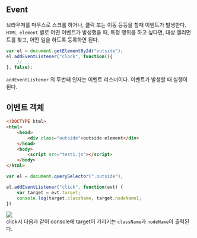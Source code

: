 ## Event
브라우저를 마우스로 스크롤 하거나, 클릭 또는 이동 등등을 할때 이벤트가 발생한다.
`HTML element` 별로 어떤 이벤트가 발생했을 때, 특정 행위를 하고 싶다면,
대상 엘리먼트를 찾고, 어떤 일을 하도록 등록하면 된다.

```javascript
var el = document.getElementById("outside");
el.addEventListener("clock", function(){
    // ...
}, false);
```
`addEventListener` 의 두번째 인자는 이벤트 리스너이다. 이벤트가 발생할 때 실행이 된다.

## 이벤트 객체 
```html
<!DOCTYPE html>
<html>
    <head>
        <div class="outside">outside element</div>
    </head>
    <body>
        <script src="test1.js"></script>
    </body>
</html>
```

```javascript
var el = document.querySelector(".outside");

el.addEventListener("click", function(evt) {
    var target = evt.target;
    console.log(target.className, target.nodeName);
})
```
<img src='http://drive.google.com/uc?export=view&id=1oNaj7SVU_p-MPHx5WexAYMGE096ZJH0L' /><br>
click시 다음과 같이 console에 target이 가리키는 `className`과 `nodeName`이 출력된다.